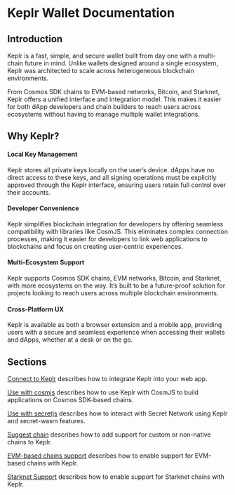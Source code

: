 # Keplr Wallet Documentation

## Introduction

Keplr is a fast, simple, and secure wallet built from day one with a multi-chain future in mind. Unlike wallets designed around a single ecosystem, Keplr was architected to scale across heterogeneous blockchain environments.

From Cosmos SDK chains to EVM-based networks, Bitcoin, and Starknet, Keplr offers a unified interface and integration model. This makes it easier for both dApp developers and chain builders to reach users across ecosystems without having to manage multiple wallet integrations.


## Why Keplr?

#### Local Key Management
Keplr stores all private keys locally on the user’s device. dApps have no direct access to these keys, and all signing operations must be explicitly approved through the Keplr interface, ensuring users retain full control over their accounts.

#### Developer Convenience
Keplr simplifies blockchain integration for developers by offering seamless compatibility with libraries like CosmJS. This eliminates complex connection processes, making it easier for developers to link web applications to blockchains and focus on creating user-centric experiences.

#### Multi-Ecosystem Support
Keplr supports Cosmos SDK chains, EVM networks, Bitcoin, and Starknet, with more ecosystems on the way. It’s built to be a future-proof solution for projects looking to reach users across multiple blockchain environments.

#### Cross-Platform UX
Keplr is available as both a browser extension and a mobile app, providing users with a secure and seamless experience when accessing their wallets and dApps, whether at a desk or on the go.


## Sections
[Connect to Keplr](/api/getting-started/connect-to-keplr) describes how to integrate Keplr into your web app.  

[Use with cosmjs](/api/use-with/cosmjs) describes how to use Keplr with CosmJS to build applications on Cosmos SDK-based chains.

[Use with secretjs](/api/use-with/secretjs) describes how to interact with Secret Network using Keplr and secret-wasm features.
  
[Suggest chain](/api/guide/suggest-chain) describes how to add support for custom or non-native chains to Keplr.

[EVM-based chains support](/api/multi-ecosystem-support/evm) describes how to enable support for EVM-based chains with Keplr.

[Starknet Support](/api/multi-ecosystem-support/starknet) describes how to enable support for Starknet chains with Keplr.
